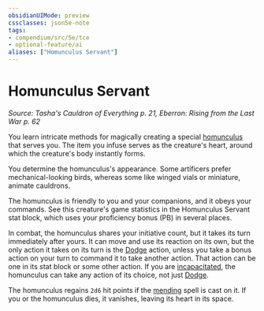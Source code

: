 ```yaml
---
obsidianUIMode: preview
cssclasses: json5e-note
tags:
- compendium/src/5e/tce
- optional-feature/ai
aliases: ["Homunculus Servant"]
---
```

# Homunculus Servant
*Source: Tasha's Cauldron of Everything p. 21, Eberron: Rising from the Last War p. 62* 

You learn intricate methods for magically creating a special [homunculus](homunculus-servant-tce.md#) that serves you. The item you infuse serves as the creature's heart, around which the creature's body instantly forms.

You determine the homunculus's appearance. Some artificers prefer mechanical-looking birds, whereas some like winged vials or miniature, animate cauldrons.

The homunculus is friendly to you and your companions, and it obeys your commands. See this creature's game statistics in the Homunculus Servant stat block, which uses your proficiency bonus (PB) in several places.

In combat, the homunculus shares your initiative count, but it takes its turn immediately after yours. It can move and use its reaction on its own, but the only action it takes on its turn is the [Dodge](../../../Rules%20&%20Options/5e%20Rules/actions.md##Dodge) action, unless you take a bonus action on your turn to command it to take another action. That action can be one in its stat block or some other action. If you are [incapacitated](../../../Rules%20&%20Options/5e%20Rules/conditions.md##incapacitated), the homunculus can take any action of its choice, not just [Dodge](../../../Rules%20&%20Options/5e%20Rules/actions.md##Dodge).

The homunculus regains `2d6` hit points if the [mending](../../spells/mending.md#) spell is cast on it. If you or the homunculus dies, it vanishes, leaving its heart in its space.